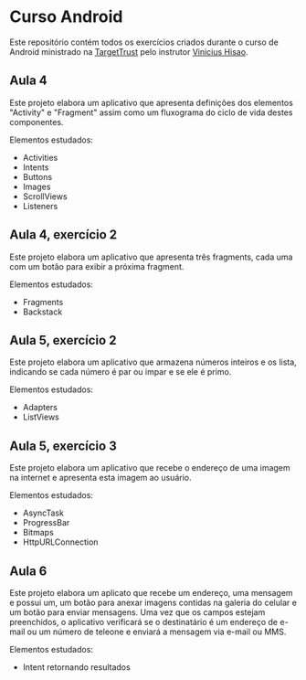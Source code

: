 # Curso Android

Este repositório contém todos os exercícios criados durante o curso de Android ministrado na [TargetTrust](http://www.targettrust.com.br) pelo instrutor [Vinicius Hisao](https://github.com/viniciushisao).

## Aula 4
Este projeto elabora um aplicativo que apresenta definições dos elementos "Activity" e "Fragment" assim como um fluxograma do ciclo de vida destes componentes.

Elementos estudados:
* Activities
* Intents
* Buttons
* Images
* ScrollViews
* Listeners

## Aula 4, exercício 2
Este projeto elabora um aplicativo que apresenta três fragments, cada uma com um botão para exibir a próxima fragment.

Elementos estudados:
* Fragments
* Backstack

## Aula 5, exercício 2
Este projeto elabora um aplicativo que armazena números inteiros e os lista, indicando se cada número é par ou impar e se ele é primo.

Elementos estudados:
* Adapters
* ListViews

## Aula 5, exercício 3
Este projeto elabora um aplicativo que recebe o endereço de uma imagem na internet e apresenta esta imagem ao usuário.

Elementos estudados:
* AsyncTask
* ProgressBar
* Bitmaps
* HttpURLConnection

## Aula 6
Este projeto elabora um aplicato que recebe um endereço, uma mensagem e possui um, um botão para anexar imagens contidas na galeria do celular e um botão para enviar mensagens. Uma vez que os campos estejam preenchidos, o aplicativo verificará se o destinatário é um endereço de e-mail ou um número de teleone e enviará a mensagem via e-mail ou MMS.

Elementos estudados:
* Intent retornando resultados
